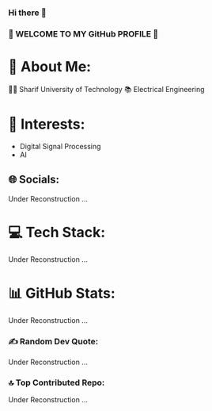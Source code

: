 ### Hi there 👋
### 🤞 WELCOME TO MY GitHub PROFILE 🤞

# 💫 About Me:
👨‍🎓 Sharif University of Technology
📚 Electrical Engineering
# 💫 Interests:
* Digital Signal Processing
* AI


## 🌐 Socials:
Under Reconstruction ...

# 💻 Tech Stack:
Under Reconstruction ...

# 📊 GitHub Stats:
Under Reconstruction ...

### ✍️ Random Dev Quote: 
Under Reconstruction ...

### 🔝 Top Contributed Repo: 
Under Reconstruction ...

<!-- Proudly created with GPRM ( https://gprm.itsvg.in ) -->
